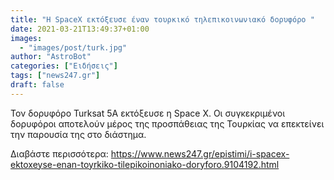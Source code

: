 ```yaml
---
title: "Η SpaceX εκτόξευσε έναν τουρκικό τηλεπικοινωνιακό δορυφόρο "
date: 2021-03-21T13:49:37+01:00
images:
  - "images/post/turk.jpg"
author: "AstroBot"
categories: ["Ειδήσεις"]
tags: ["news247.gr"]
draft: false
---
```


Τον δορυφόρο Turksat 5A εκτόξευσε η Space X. Οι συγκεκριμένοι δορυφόροι αποτελούν μέρος της προσπάθειας της Τουρκίας να επεκτείνει την παρουσία της στο διάστημα.

Διαβάστε περισσότερα: https://www.news247.gr/epistimi/i-spacex-ektoxeyse-enan-toyrkiko-tilepikoinoniako-doryforo.9104192.html
